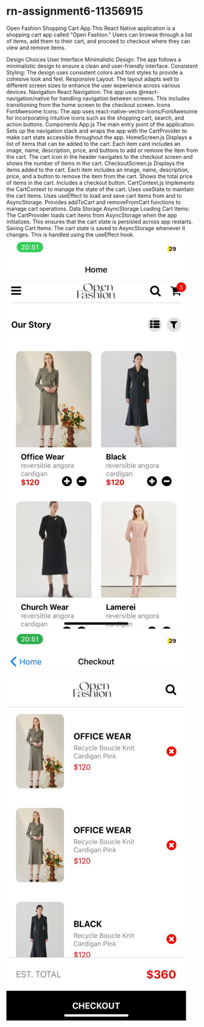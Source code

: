 # rn-assignment6-11356915
Open Fashion Shopping Cart App
This React Native application is a shopping cart app called "Open Fashion." Users can browse through a list of items, add them to their cart, and proceed to checkout where they can view and remove items.

Design Choices
User Interface
Minimalistic Design: The app follows a minimalistic design to ensure a clean and user-friendly interface.
Consistent Styling: The design uses consistent colors and font styles to provide a cohesive look and feel.
Responsive Layout: The layout adapts well to different screen sizes to enhance the user experience across various devices.
Navigation
React Navigation: The app uses @react-navigation/native for handling navigation between screens. This includes transitioning from the home screen to the checkout screen.
Icons
FontAwesome Icons: The app uses react-native-vector-icons/FontAwesome for incorporating intuitive icons such as the shopping cart, search, and action buttons.
Components
App.js
The main entry point of the application.
Sets up the navigation stack and wraps the app with the CartProvider to make cart state accessible throughout the app.
HomeScreen.js
Displays a list of items that can be added to the cart.
Each item card includes an image, name, description, price, and buttons to add or remove the item from the cart.
The cart icon in the header navigates to the checkout screen and shows the number of items in the cart.
CheckoutScreen.js
Displays the items added to the cart.
Each item includes an image, name, description, price, and a button to remove the item from the cart.
Shows the total price of items in the cart.
Includes a checkout button.
CartContext.js
Implements the CartContext to manage the state of the cart.
Uses useState to maintain the cart items.
Uses useEffect to load and save cart items from and to AsyncStorage.
Provides addToCart and removeFromCart functions to manage cart operations.
Data Storage
AsyncStorage
Loading Cart Items: The CartProvider loads cart items from AsyncStorage when the app initializes. This ensures that the cart state is persisted across app restarts.
Saving Cart Items: The cart state is saved to AsyncStorage whenever it changes. This is handled using the useEffect hook.
![alt text](<home screen.jpeg>)
![alt text](<checkout screen.jpeg>)